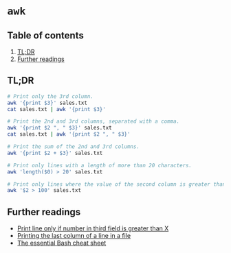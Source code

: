 # `awk`

## Table of contents <!-- omit in toc -->

1. [TL;DR](#tldr)
1. [Further readings](#further-readings)

## TL;DR

```sh
# Print only the 3rd column.
awk '{print $3}' sales.txt
cat sales.txt | awk '{print $3}'

# Print the 2nd and 3rd columns, separated with a comma.
awk '{print $2 ", " $3}' sales.txt
cat sales.txt | awk '{print $2 ", " $3}'

# Print the sum of the 2nd and 3rd columns.
awk '{print $2 + $3}' sales.txt

# Print only lines with a length of more than 20 characters.
awk 'length($0) > 20' sales.txt

# Print only lines where the value of the second column is greater than 100.
awk '$2 > 100' sales.txt
```

## Further readings

- [Print line only if number in third field is greater than X]
- [Printing the last column of a line in a file]
- [The essential Bash cheat sheet]

<!-- upstream -->
<!-- in-article references -->
<!-- internal references -->
<!-- external references -->
[print line only if number in third field is greater than x]: https://unix.stackexchange.com/questions/395588/print-line-only-if-number-in-third-field-is-greater-than-x#395593
[printing the last column of a line in a file]: https://stackoverflow.com/questions/13046167/printing-the-last-column-of-a-line-in-a-file#13046224
[the essential bash cheat sheet]: https://betterprogramming.pub/the-essential-bash-cheat-sheet-e1c3df06560
